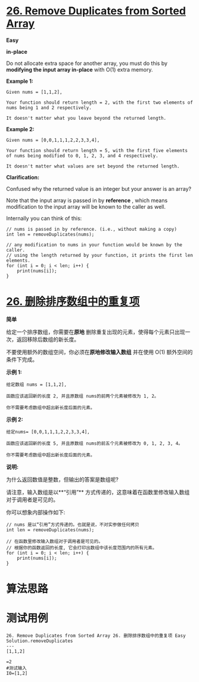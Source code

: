 # [26. Remove Duplicates from Sorted Array][enTitle]

**Easy**

**in-place** 

Do not allocate extra space for another array, you must do this by **modifying the input array in-place**  with O(1) extra memory.

**Example 1:** 

```
Given nums = [1,1,2],

Your function should return length = 2, with the first two elements of nums being 1 and 2 respectively.

It doesn't matter what you leave beyond the returned length.
```

**Example 2:** 

```
Given nums = [0,0,1,1,1,2,2,3,3,4],

Your function should return length = 5, with the first five elements of nums being modified to 0, 1, 2, 3, and 4 respectively.

It doesn't matter what values are set beyond the returned length.

```

**Clarification:** 

Confused why the returned value is an integer but your answer is an array?

Note that the input array is passed in by **reference** , which means modification to the input array will be known to the caller as well.

Internally you can think of this:

```
// nums is passed in by reference. (i.e., without making a copy)
int len = removeDuplicates(nums);

// any modification to nums in your function would be known by the caller.
// using the length returned by your function, it prints the first len elements.
for (int i = 0; i < len; i++) {
    print(nums[i]);
}
```
# [26. 删除排序数组中的重复项][cnTitle]

**简单**

给定一个排序数组，你需要在**原地** 删除重复出现的元素，使得每个元素只出现一次，返回移除后数组的新长度。

不要使用额外的数组空间，你必须在**原地修改输入数组** 并在使用 O(1) 额外空间的条件下完成。

**示例 1:** 

```
给定数组 nums = [1,1,2], 

函数应该返回新的长度 2, 并且原数组 nums的前两个元素被修改为 1, 2。 

你不需要考虑数组中超出新长度后面的元素。
```

**示例 2:** 

```
给定nums= [0,0,1,1,1,2,2,3,3,4],

函数应该返回新的长度 5, 并且原数组 nums的前五个元素被修改为 0, 1, 2, 3, 4。

你不需要考虑数组中超出新长度后面的元素。

```

**说明:** 

为什么返回数值是整数，但输出的答案是数组呢?

请注意，输入数组是以**“引用”** 方式传递的，这意味着在函数里修改输入数组对于调用者是可见的。

你可以想象内部操作如下:

```
// nums 是以“引用”方式传递的。也就是说，不对实参做任何拷贝
int len = removeDuplicates(nums);

// 在函数里修改输入数组对于调用者是可见的。
// 根据你的函数返回的长度, 它会打印出数组中该长度范围内的所有元素。
for (int i = 0; i < len; i++) {
    print(nums[i]);
}

```


# 算法思路

# 测试用例
```
26. Remove Duplicates from Sorted Array 26. 删除排序数组中的重复项 Easy
Solution.removeDuplicates
---
[1,1,2]

=2
#测试输入
I0=[1,2]
```

[enTitle]: https://leetcode.com/problems/remove-duplicates-from-sorted-array/
[cnTitle]: https://leetcode-cn.com/problems/remove-duplicates-from-sorted-array/


